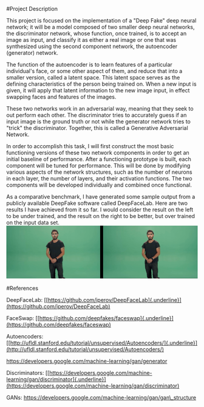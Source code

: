 #Project Description

This project is focused on the implementation of a "Deep Fake" deep neural network; it will be a model composed of two smaller deep neural networks, the discriminator network, whose function, once trained, is to accept an image as input, and classify it as either a real image or one that was synthesized using the second component network, the autoencoder (generator) network.

The function of the autoencoder is to learn features of a particular individual's face, or some other aspect of them, and reduce that into a smaller version, called a latent space. This latent space serves as the defining characteristics of the person being trained on. When a new input is given, it will apply that latent information to the new image input, in effect swapping faces and features of the images.

These two networks work in an adversarial way, meaning that they seek to out perform each other. The discriminator tries to accurately guess if an input image is the ground truth or not while the generator network tries to "trick" the discriminator. Together, this is called a Generative Adversarial Network.

In order to accomplish this task, I will first construct the most basic functioning versions of these two network components in order to get an initial baseline of performance. After a functioning prototype is built, each component will be tuned for performance. This will be done by modifying various aspects of the network structures, such as the number of neurons in each layer, the number of layers, and their activation functions. The two components will be developed individually and combined once functional.

As a comparative benchmark, I have generated some sample output from a publicly available DeepFake software called DeepFaceLab. Here are two results I have achieved from it so far. I would consider the result on the left to be under trained, and the result on the right to be better, but over trained on the input data set.![](images/media/image1.png)

#References

DeepFaceLab: [[https://github.com/iperov/DeepFaceLab]{.underline}](https://github.com/iperov/DeepFaceLab)

FaceSwap: [[https://github.com/deepfakes/faceswap]{.underline}](https://github.com/deepfakes/faceswap)

Autoencoders: [[http://ufldl.stanford.edu/tutorial/unsupervised/Autoencoders/]{.underline}](http://ufldl.stanford.edu/tutorial/unsupervised/Autoencoders/)

https://developers.google.com/machine-learning/gan/generator

Discriminators: [[https://developers.google.com/machine-learning/gan/discriminator]{.underline}](https://developers.google.com/machine-learning/gan/discriminator)

GANs: https://developers.google.com/machine-learning/gan/gan\_structure
